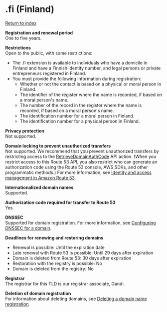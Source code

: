 # \.fi \(Finland\)<a name="fi"></a>

[Return to index](registrar-tld-list.md#index)

**Registration and renewal period**  
One to five years\.

**Restrictions**  
Open to the public, with some restrictions:  
+ The \.fi extension is available to individuals who have a domicile in Finland and have a Finnish identity number, and legal persons or private entrepreneurs registered in Finland\. 
+ You must provide the following information during registration:
  + Whether or not the contact is based on a physical or moral person in Finland\.
  + The identifier of the register where the name is recorded, if based on a moral person's name\.
  + The number of the record in the register where the name is recorded, if based on a moral person's name\.
  + The identification number for a moral person in Finland\.
  + The identification number for a physical person in Finland\.

**Privacy protection**  
Not supported\.

**Domain locking to prevent unauthorized transfers**  
Not supported\. We recommend that you prevent unauthorized transfers by restricting access to the [RetrieveDomainAuthCode](https://docs.aws.amazon.com/Route53/latest/APIReference/API_domains_RetrieveDomainAuthCode.html) API action\. \(When you restrict access to this Route 53 API, you also restrict who can generate an authorization code using the Route 53 console, AWS SDKs, and other programmatic methods\.\) For more information, see [Identity and access management in Amazon Route 53](auth-and-access-control.md)\.

**Internationalized domain names**  
Supported\.

**Authorization code required for transfer to Route 53**  
Yes

**DNSSEC**  
Supported for domain registration\. For more information, see [Configuring DNSSEC for a domain](domain-configure-dnssec.md)\.

**Deadlines for renewing and restoring domains**  
+ Renewal is possible: Until the expiration date
+ Late renewal with Route 53 is possible: Until 29 days after expiration
+ Domain is deleted from Route 53: 30 days after expiration
+ Restoration with the registry is possible: No
+ Domain is deleted from the registry: No

**Registrar**  
The registrar for this TLD is our registrar associate, Gandi\.

**Deletion of domain registration**  
For information about deleting domains, see [Deleting a domain name registration](domain-delete.md)\.